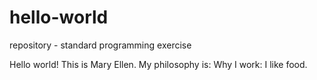 hello-world
===========

repository - standard programming exercise

Hello world! This is Mary Ellen.
My philosophy is:  Why I work:  I like food.
